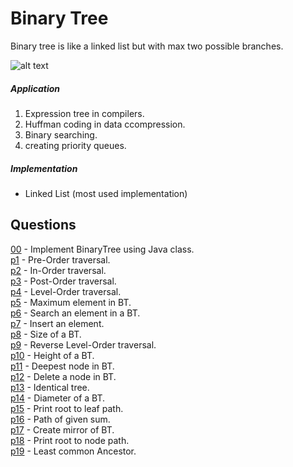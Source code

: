 # Binary Tree
Binary tree is like a linked list but with max two possible branches.

![alt text](http://web.stanford.edu/class/archive/cs/cs106b/cs106b.1158/images/binary-tree-figure.png)

##### Application
1. Expression tree in compilers.
2. Huffman coding in data ccompression.
3. Binary searching.
4. creating priority queues.

##### Implementation
* Linked List (most used implementation)

## Questions
[00](https://github.com/Lakshitnagar/DS-ALGO/blob/master/ds/binaryTree/BinaryTree.java) - Implement BinaryTree using Java class.\
[p1](https://github.com/Lakshitnagar/DS-ALGO/blob/master/ds/binaryTree/p1) - Pre-Order traversal.\
[p2](https://github.com/Lakshitnagar/DS-ALGO/blob/master/ds/binaryTree/p2) - In-Order traversal.\
[p3](https://github.com/Lakshitnagar/DS-ALGO/blob/master/ds/binaryTree/p3) - Post-Order traversal.\
[p4](https://github.com/Lakshitnagar/DS-ALGO/blob/master/ds/binaryTree/p4) - Level-Order traversal.\
[p5](https://github.com/Lakshitnagar/DS-ALGO/blob/master/ds/binaryTree/p5) - Maximum element in BT.\
[p6](https://github.com/Lakshitnagar/DS-ALGO/blob/master/ds/binaryTree/p6) - Search an element in a BT.\
[p7](https://github.com/Lakshitnagar/DS-ALGO/blob/master/ds/binaryTree/p7) - Insert an element.\
[p8](https://github.com/Lakshitnagar/DS-ALGO/blob/master/ds/binaryTree/p8) - Size of a BT.\
[p9](https://github.com/Lakshitnagar/DS-ALGO/blob/master/ds/binaryTree/p9) - Reverse Level-Order traversal.\
[p10](https://github.com/Lakshitnagar/DS-ALGO/blob/master/ds/binaryTree/p10) - Height of a BT.\
[p11](https://github.com/Lakshitnagar/DS-ALGO/blob/master/ds/binaryTree/p11) - Deepest node in BT.\
[p12](https://github.com/Lakshitnagar/DS-ALGO/blob/master/ds/binaryTree/p12) - Delete a node in BT.\
[p13](https://github.com/Lakshitnagar/DS-ALGO/blob/master/ds/binaryTree/p13) - Identical tree.\
[p14](https://github.com/Lakshitnagar/DS-ALGO/blob/master/ds/binaryTree/p14) - Diameter of a BT.\
[p15](https://github.com/Lakshitnagar/DS-ALGO/blob/master/ds/binaryTree/p15) - Print root to leaf path.\
[p16](https://github.com/Lakshitnagar/DS-ALGO/blob/master/ds/binaryTree/p16) - Path of given sum.\
[p17](https://github.com/Lakshitnagar/DS-ALGO/blob/master/ds/binaryTree/p17) - Create mirror of BT.\
[p18](https://github.com/Lakshitnagar/DS-ALGO/blob/master/ds/binaryTree/p18) - Print root to node path.\
[p19](https://github.com/Lakshitnagar/DS-ALGO/blob/master/ds/binaryTree/p19) - Least common Ancestor.
